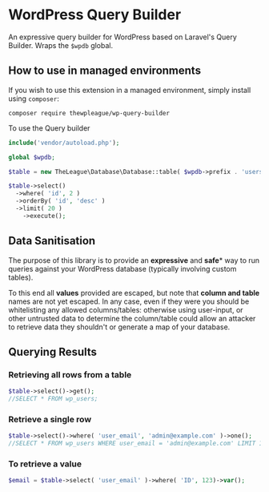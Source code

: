 # WordPress Query Builder

An expressive query builder for WordPress based on Laravel's Query Builder. Wraps the `$wpdb` global.

## How to use in managed environments

If you wish to use this extension in a managed environment, simply install using `composer`:

```
composer require thewpleague/wp-query-builder
```

To use the Query builder

```php
include('vendor/autoload.php');

global $wpdb;

$table = new TheLeague\Database\Database::table( $wpdb->prefix . 'users' )

$table->select()
  ->where( 'id', 2 )
  ->orderBy( 'id', 'desc' )
  ->limit( 20 )
	->execute();
```

## Data Sanitisation

The purpose of this library is to provide an **expressive** and **safe*** way
to run queries against your WordPress database (typically involving custom tables).

To this end all **values** provided are escaped, but note that **column and table**
names are not yet escaped. In any case, even if they were you should be whitelisting
any allowed columns/tables: otherwise using user-input, or other untrusted data to
determine the column/table could allow an attacker to retrieve data they shouldn't
or generate a map of your database.

## Querying Results

### Retrieving all rows from a table

```php
$table->select()->get();
//SELECT * FROM wp_users;
```

### Retrieve a single row

```php
$table->select()->where( 'user_email', 'admin@example.com' )->one();
//SELECT * FROM wp_users WHERE user_email = 'admin@example.com' LIMIT 1;
```

### To retrieve a value

```php
$email = $table->select( 'user_email' )->where( 'ID', 123)->var();
```
